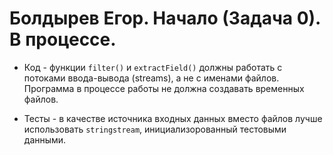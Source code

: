 # Болдырев Егор. Начало (Задача 0). В процессе.

- Код - функции `filter()` и `extractField()` должны работать с потоками ввода-вывода (streams), а не с именами файлов. Программа в процессе работы не должна создавать временных файлов.

- Тесты - в качестве источника входных данных вместо файлов лучше использовать `stringstream`, инициализорованный тестовыми данными.
